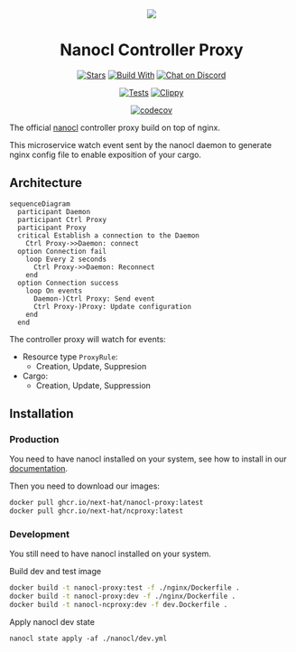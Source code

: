 <div align="center">
  <img src="https://download.next-hat.com/ressources/images/logo.png" >
  <h1>Nanocl Controller Proxy</h1>
  <p>

[![Stars](https://img.shields.io/github/stars/next-hat/nanocl?label=%E2%AD%90%20stars%20%E2%AD%90)](https://github.com/next-hat/nanocl)
[![Build With](https://img.shields.io/badge/built_with-Rust-dca282.svg?style=flat)](https://github.com/next-hat/nanocl)
[![Chat on Discord](https://img.shields.io/discord/1011267493114949693?label=chat&logo=discord&style=flat)](https://discord.gg/WV4Aac8uZg)

  </p>

  <p>

[![Tests](https://github.com/next-hat/nanocl/actions/workflows/tests.yml/badge.svg)](https://github.com/next-hat/nanocl/actions/workflows/tests.yml)
[![Clippy](https://github.com/next-hat/nanocl/actions/workflows/clippy.yml/badge.svg)](https://github.com/next-hat/nanocl/actions/workflows/clippy.yml)

  </p>

  <p>

[![codecov](https://codecov.io/gh/next-hat/nanocl/branch/nightly/graph/badge.svg?token=RXLMUB8GA0)](https://codecov.io/gh/next-hat/nanocl)

  </p>

</div>

The official [nanocl](https://github.com/next-hat/nanocl) controller proxy build on top of nginx.

This microservice watch event sent by the nanocl daemon to generate nginx config file to enable exposition of your cargo.

## Architecture

```mermaid
sequenceDiagram
  participant Daemon
  participant Ctrl Proxy
  participant Proxy
  critical Establish a connection to the Daemon
    Ctrl Proxy->>Daemon: connect
  option Connection fail
    loop Every 2 seconds
      Ctrl Proxy->>Daemon: Reconnect
    end
  option Connection success
    loop On events
      Daemon-)Ctrl Proxy: Send event
      Ctrl Proxy-)Proxy: Update configuration
    end
  end
```

The controller proxy will watch for events:

- Resource type `ProxyRule`:
  - Creation, Update, Suppresion
- Cargo:
  - Creation, Update, Suppression

## Installation

### Production

You need to have nanocl installed on your system, see how to install in our [documentation](https://docs.next-hat.com/setups/nanocl/).

Then you need to download our images:

```sh
docker pull ghcr.io/next-hat/nanocl-proxy:latest
docker pull ghcr.io/next-hat/ncproxy:latest
```

### Development

You still need to have nanocl installed on your system.

Build dev and test image

```sh
docker build -t nanocl-proxy:test -f ./nginx/Dockerfile .
docker build -t nanocl-proxy:dev -f ./nginx/Dockerfile .
docker build -t nanocl-ncproxy:dev -f dev.Dockerfile .
```

Apply nanocl dev state

```
nanocl state apply -af ./nanocl/dev.yml
```
